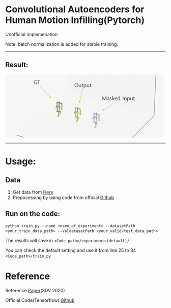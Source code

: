 # Convolutional Autoencoders for Human Motion Infilling(Pytorch)

Unofficial Implemenation

Note: batch normalization is added for stable training.


-----------------

## Result:
<p float="center">
  <img src="./fig/imple_result.gif" width="500" />

</p>


----------
# Usage:

## Data

1. Get data from [Here](https://theorangeduck.com/page/deep-learning-framework-character-motion-synthesis-and-editing)
2. Prepocessing by using code from official [Github](https://github.com/eth-ait/motion-infilling/tree/be814cfe971ec58d0e66c7644db3cdc89f71d092)


## Run on the code:

```
python train.py --name <name_of_experiment> --datasetPath <your_train_data_path> --ValdatasetPath <your_valid/test_data_path> 
```

The results will save in ```<Code_path>/experiments(default)/```

You can check the default setting and use it from line 25 to 34 ```<Code_path>/train.py```

# Reference
Reference [Paper](https://arxiv.org/abs/2010.11531)(3DV 2020)

Official Code(Tensorflow) [Github](https://github.com/eth-ait/motion-infilling/tree/be814cfe971ec58d0e66c7644db3cdc89f71d092) 

